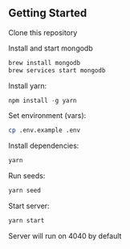 
## Getting Started

Clone this repository

Install  and start mongodb
```js
brew install mongodb 
brew services start mongodb
```


Install yarn:
```js
npm install -g yarn
```

Set environment (vars):
```sh
cp .env.example .env
```

Install dependencies:
```sh
yarn
```


Run  seeds:
```sh
yarn seed
```

Start server:
```sh
yarn start
```
Server will run on 4040 by default

